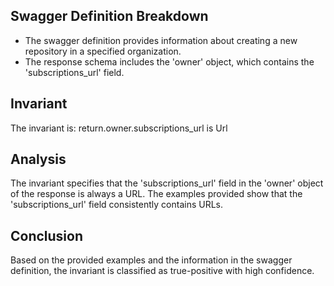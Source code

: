 ## Swagger Definition Breakdown
- The swagger definition provides information about creating a new repository in a specified organization.
- The response schema includes the 'owner' object, which contains the 'subscriptions_url' field.

## Invariant
The invariant is: return.owner.subscriptions_url is Url

## Analysis
The invariant specifies that the 'subscriptions_url' field in the 'owner' object of the response is always a URL. The examples provided show that the 'subscriptions_url' field consistently contains URLs.

## Conclusion
Based on the provided examples and the information in the swagger definition, the invariant is classified as true-positive with high confidence.
